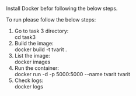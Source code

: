 Install Docker befor following the below steps.

To run please follow the below steps:
1. Go to task 3 directory:<br>
    cd task3
2. Build the image:<br>
    docker build -t tvarit .
3. List the image:<br>
    docker images
4. Run the container:<br>
    docker run -d -p 5000:5000 --name tvarit tvarit
5. Check logs:<br>
    docker logs